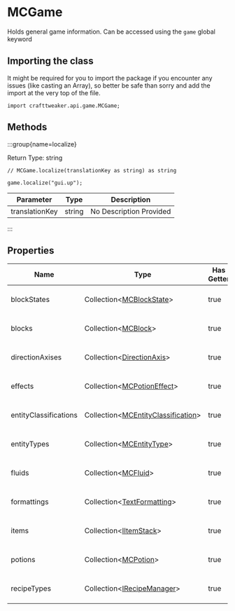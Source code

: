 # MCGame

Holds general game information.
 Can be accessed using the `game` global keyword

## Importing the class

It might be required for you to import the package if you encounter any issues (like casting an Array), so better be safe than sorry and add the import at the very top of the file.
```zenscript
import crafttweaker.api.game.MCGame;
```


## Methods

:::group{name=localize}



Return Type: string

```zenscript
// MCGame.localize(translationKey as string) as string

game.localize("gui.up");
```

| Parameter | Type | Description |
|-----------|------|-------------|
| translationKey | string | No Description Provided |


:::


## Properties

| Name | Type | Has Getter | Has Setter | Description |
|------|------|------------|------------|-------------|
| blockStates | Collection&lt;[MCBlockState](/vanilla/api/blocks/MCBlockState)&gt; | true | false | No Description Provided |
| blocks | Collection&lt;[MCBlock](/vanilla/api/blocks/MCBlock)&gt; | true | false | No Description Provided |
| directionAxises | Collection&lt;[DirectionAxis](/vanilla/api/util/DirectionAxis)&gt; | true | false | No Description Provided |
| effects | Collection&lt;[MCPotionEffect](/vanilla/api/potions/MCPotionEffect)&gt; | true | false | No Description Provided |
| entityClassifications | Collection&lt;[MCEntityClassification](/vanilla/api/entity/MCEntityClassification)&gt; | true | false | No Description Provided |
| entityTypes | Collection&lt;[MCEntityType](/vanilla/api/entities/MCEntityType)&gt; | true | false | No Description Provided |
| fluids | Collection&lt;[MCFluid](/vanilla/api/fluid/MCFluid)&gt; | true | false | No Description Provided |
| formattings | Collection&lt;[TextFormatting](/vanilla/api/util/text/TextFormatting)&gt; | true | false | No Description Provided |
| items | Collection&lt;[IItemStack](/vanilla/api/items/IItemStack)&gt; | true | false | No Description Provided |
| potions | Collection&lt;[MCPotion](/vanilla/api/potions/MCPotion)&gt; | true | false | No Description Provided |
| recipeTypes | Collection&lt;[IRecipeManager](/vanilla/api/managers/IRecipeManager)&gt; | true | false | No Description Provided |

